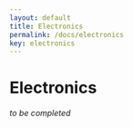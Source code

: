 ```yaml
---
layout: default
title: Electronics
permalink: /docs/electronics
key: electronics
---
```


# Electronics 

*to be completed*
